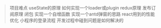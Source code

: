 > 项目难点
> useState的原理
> 如何实现一个loader或plugin
> redux原理
> 发布订阅原理
> 闭包
> 实现一个自增函数
> 实现一个antd弹窗的思路
> react用到的性能优化
> 小程序的登录流程
> 开发过程中碰到问题是如何解决的